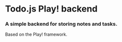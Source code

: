 # Todo.js Play! backend
### A simple backend for storing notes and tasks.
Based on the Play! framework.
